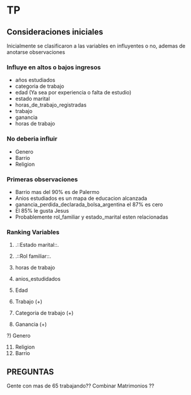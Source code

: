 # TP

## Consideraciones iniciales

Inicialmente se clasificaron a las variables en influyentes o no, ademas de anotarse observaciones

### Influye en altos o bajos ingresos

- años estudiados
- categoria de trabajo
- edad (Ya sea por experiencia o falta de estudio)
- estado marital
- horas_de_trabajo_registradas
- trabajo
- ganancia
- horas de trabajo

### No deberia influir

- Genero
- Barrio
- Religion

### Primeras observaciones

- Barrio mas del 90% es de Palermo
- Anios estudiados es un mapa de educacion alcanzada
- ganancia_perdida_declarada_bolsa_argentina el 87% es cero
- El 85% le gusta Jesus
- Probablemente rol_familiar y estado_marital esten relacionadas

### Ranking Variables

 
1) .::Estado marital::.
1) .::Rol familiar::.
2) horas de trabajo
3) anios_estudidados 
3) Edad 

4) Trabajo (+)
4) Categoria de trabajo (+)
5) Ganancia (+)

?) Genero

11) Religion
11) Barrio

## PREGUNTAS

Gente con mas de 65 trabajando??
Combinar Matrimonios ??